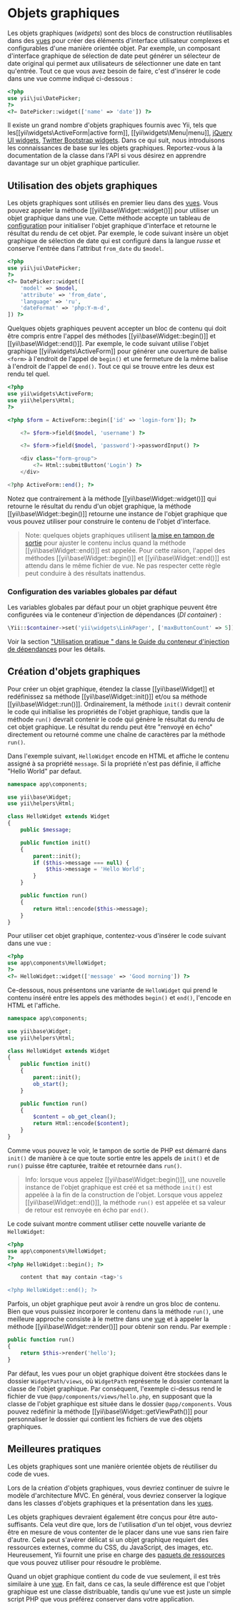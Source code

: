 Objets graphiques
==============================

Les objets graphiques (*widgets*) sont des blocs de construction réutilisables dans des [vues](structure-views.md) pour créer des éléments d'interface utilisateur complexes et configurables d'une manière orientée objet. Par exemple, un composant d'interface graphique de sélection de date peut générer un sélecteur de date original qui permet aux utilisateurs de sélectionner une date en tant qu'entrée. Tout ce que vous avez besoin de faire, c'est d'insérer le code dans une vue comme indiqué ci-dessous :

```php
<?php
use yii\jui\DatePicker;
?>
<?= DatePicker::widget(['name' => 'date']) ?>
```

Il existe un grand nombre d'objets graphiques fournis avec Yii, tels que les[[yii\widgets\ActiveForm|active form]], [[yii\widgets\Menu|menu]], [jQuery UI widgets](https://www.yiiframework.com/extension/yiisoft/yii2-jui), [Twitter Bootstrap widgets](https://www.yiiframework.com/extension/yiisoft/yii2-bootstrap). Dans ce qui suit, nous introduisons les connaissances de base sur les objets graphiques. Reportez-vous à la documentation de la classe dans l'API si vous désirez en apprendre davantage sur un objet graphique particulier. 


## Utilisation des objets graphiques <span id="using-widgets"></span>

Les objets graphiques sont utilisés en premier lieu dans des [vues](structure-views.md). Vous pouvez appeler la méthode [[yii\base\Widget::widget()]] pour utiliser un objet graphique dans une vue. Cette méthode accepte un tableau de [configuration](concept-configurations.md) pour initialiser l'objet graphique d'interface et retourne le résultat du rendu de cet objet. Par exemple, le code suivant insère un objet graphique de sélection de date  qui est configuré dans la langue *russe* et conserve l'entrée dans l'attribut  `from_date` du `$model`.

```php
<?php
use yii\jui\DatePicker;
?>
<?= DatePicker::widget([
    'model' => $model,
    'attribute' => 'from_date',
    'language' => 'ru',
    'dateFormat' => 'php:Y-m-d',
]) ?>
```

Quelques objets graphiques peuvent accepter un bloc de contenu qui doit être compris entre l'appel des méthodes [[yii\base\Widget::begin()]] et  [[yii\base\Widget::end()]]. Par exemple, le code suivant utilise l'objet graphique [[yii\widgets\ActiveForm]] pour générer une ouverture de balise `<form>` à l'endroit de l'appel de  `begin()` et une  fermeture de la même balise à l'endroit de l'appel de `end()`. Tout ce qui se trouve entre les deux est rendu tel quel. 

```php
<?php
use yii\widgets\ActiveForm;
use yii\helpers\Html;
?>

<?php $form = ActiveForm::begin(['id' => 'login-form']); ?>

    <?= $form->field($model, 'username') ?>

    <?= $form->field($model, 'password')->passwordInput() ?>

    <div class="form-group">
        <?= Html::submitButton('Login') ?>
    </div>

<?php ActiveForm::end(); ?>
```

Notez que contrairement à  la méthode [[yii\base\Widget::widget()]] qui retourne le résultat du rendu d'un objet graphique, la méthode [[yii\base\Widget::begin()]] retourne une instance de l'objet graphique que vous pouvez utiliser pour construire le contenu de l'objet d'interface. 

> Note: quelques objets graphiques utilisent [la mise en tampon de sortie](https://secure.php.net/manual/en/book.outcontrol.php) 
> pour ajuster le contenu inclus quand la méthode [[yii\base\Widget::end()]] est appelée. 
> Pour cette raison, l'appel des méthodes [[yii\base\Widget::begin()]] et
> [[yii\base\Widget::end()]]  est attendu dans le même fichier de vue.
> Ne pas respecter cette règle peut conduire à des résultats inattendus. 


### Configuration des variables globales par défaut

Les variables globales par défaut pour un objet graphique peuvent être configurées via le conteneur d'injection de dépendances (*DI container*) :

```php
\Yii::$container->set('yii\widgets\LinkPager', ['maxButtonCount' => 5]);
```

Voir  la section ["Utilisation pratique " dans le Guide du conteneur d'injection de dépendances](concept-di-container.md#practical-usage) pour les détails.


## Création d'objets graphiques <span id="creating-widgets"></span>

Pour créer un objet graphique, étendez la classe [[yii\base\Widget]] et redéfinissez sa méthode  [[yii\base\Widget::init()]] et/ou sa méthode [[yii\base\Widget::run()]]. Ordinairement, la méthode `init()` devrait contenir le code qui initialise les propriétés de l'objet graphique, tandis que la méthode `run()` devrait contenir le  code qui génère le résultat du rendu de cet objet graphique. Le résultat du rendu peut être "renvoyé en écho" directement ou retourné comme une chaîne de caractères par la méthode `run()`.

Dans l'exemple suivant, `HelloWidget` encode en HTML et affiche le contenu assigné à sa propriété `message`.
Si la propriété n'est pas définie, il affiche  "Hello World" par defaut.

```php
namespace app\components;

use yii\base\Widget;
use yii\helpers\Html;

class HelloWidget extends Widget
{
    public $message;

    public function init()
    {
        parent::init();
        if ($this->message === null) {
            $this->message = 'Hello World';
        }
    }

    public function run()
    {
        return Html::encode($this->message);
    }
}
```

Pour utiliser cet objet graphique, contentez-vous d'insérer le code suivant dans une vue :

```php
<?php
use app\components\HelloWidget;
?>
<?= HelloWidget::widget(['message' => 'Good morning']) ?>
```

Ce-dessous, nous présentons une variante de  `HelloWidget` qui prend le contenu inséré entre les appels des méthodes `begin()` et `end()`, l'encode en HTML et l'affiche.

```php
namespace app\components;

use yii\base\Widget;
use yii\helpers\Html;

class HelloWidget extends Widget
{
    public function init()
    {
        parent::init();
        ob_start();
    }

    public function run()
    {
        $content = ob_get_clean();
        return Html::encode($content);
    }
}
```

Comme vous pouvez le voir, le tampon de sortie de PHP est démarré dans `init()` de manière à ce que toute sortie entre les appels de `init()` et de  `run()`
puisse être capturée, traitée et retournée dans `run()`.

> Info: lorsque vous appelez [[yii\base\Widget::begin()]], une nouvelle instance de l'objet graphique est créé et sa méthode  `init()` est appelée à la fin de la construction de l'objet. Lorsque vous appelez [[yii\base\Widget::end()]], la méthode  `run()` est appelée et sa valeur de retour est renvoyée en écho par `end()`.

Le code suivant montre comment utiliser cette nouvelle variante de  `HelloWidget`:

```php
<?php
use app\components\HelloWidget;
?>
<?php HelloWidget::begin(); ?>

    content that may contain <tag>'s

<?php HelloWidget::end(); ?>
```

Parfois, un objet graphique peut avoir à rendre un gros bloc de contenu. Bien que vous puissiez incorporer le contenu dans la méthode `run()`, une meilleure approche consiste à le mettre dans une  [vue](structure-views.md) et à appeler la méthode [[yii\base\Widget::render()]] pour obtenir son rendu. Par exemple :

```php
public function run()
{
    return $this->render('hello');
}
```

Par défaut, les vues pour un objet graphique doivent être stockées dans le dossier `WidgetPath/views`, où `WidgetPath` représente le dossier contenant la classe de l'objet graphique. Par conséquent, l'exemple ci-dessus rend le fichier de vue `@app/components/views/hello.php`, en supposant que la classe de l'objet graphique est située dans le dossier `@app/components`. Vous pouvez redéfinir la méthode [[yii\base\Widget::getViewPath()]] pour personnaliser le dossier qui contient les fichiers de vue des objets graphiques. 


## Meilleures pratiques <span id="best-practices"></span>

Les objets graphiques sont une manière orientée objets de réutiliser du code de vues. 

Lors de la création d'objets graphiques, vous devriez continuer de suivre le modèle d'architecture MVC. En général, vous devriez conserver la logique dans les classes d'objets graphiques et la présentation dans les [vues](structure-views.md).

Les objets graphiques devraient également être conçus pour être auto-suffisants. Cela veut dire que, lors de l'utilisation d'un tel objet, vous devriez être en mesure de vous contenter de le placer dans une vue sans rien faire d'autre. Cela peut s'avérer délicat si un objet graphique requiert des ressources externes, comme du CSS, du JavaScript, des images, etc. Heureusement, Yii fournit une prise en charge des [paquets de ressources](structure-assets.md) que vous pouvez utiliser pour résoudre le problème. 


Quand un objet graphique contient du code de vue seulement, il est très similaire à une [vue](structure-views.md). En fait, dans ce cas, la seule différence est que l'objet graphique est une classe distribuable, tandis qu'une vue est juste un simple script PHP que vous préférez conserver dans votre application. 
